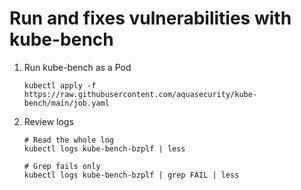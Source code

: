 # Run and fixes vulnerabilities with kube-bench

1. Run kube-bench as a Pod
    ````
    kubectl apply -f https://raw.githubusercontent.com/aquasecurity/kube-bench/main/job.yaml
    ````
1. Review logs
    ```
    # Read the whole log
    kubectl logs kube-bench-bzplf | less

    # Grep fails only
    kubectl logs kube-bench-bzplf | grep FAIL | less
    ```
